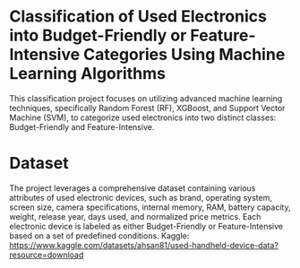 # Classification of Used Electronics into Budget-Friendly or Feature-Intensive Categories Using Machine Learning Algorithms
This classification project focuses on utilizing advanced machine learning techniques, specifically Random Forest (RF), XGBoost, and Support Vector Machine (SVM), to categorize used electronics into two distinct classes: Budget-Friendly and Feature-Intensive. 

# Dataset
The project leverages a comprehensive dataset containing various attributes of used electronic devices, such as brand, operating system, screen size, camera specifications, internal memory, RAM, battery capacity, weight, release year, days used, and normalized price metrics. Each electronic device is labeled as either Budget-Friendly or Feature-Intensive based on a set of predefined conditions.
Kaggle: https://www.kaggle.com/datasets/ahsan81/used-handheld-device-data?resource=download
